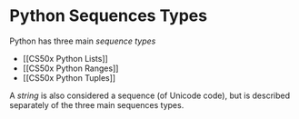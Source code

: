 # Python Sequences Types
Python has three main *sequence types*
- [[CS50x Python Lists]]
- [[CS50x Python Ranges]]
- [[CS50x Python Tuples]]

A *string* is also considered a sequence (of Unicode code), but is described separately of the three main sequences types. 

